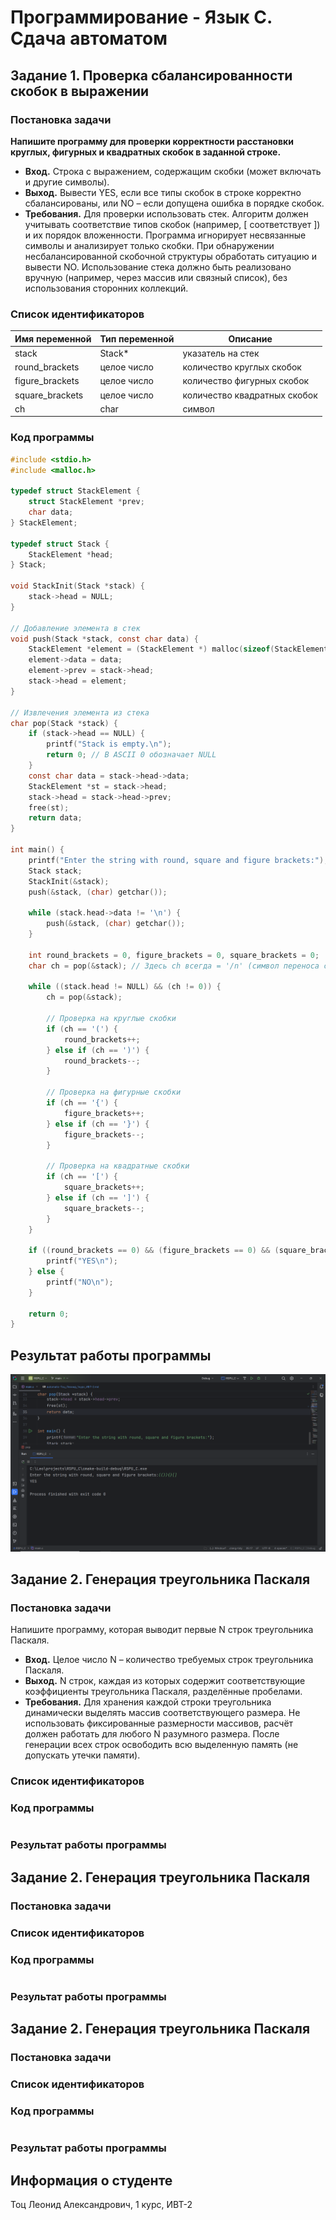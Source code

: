 # Программирование - Язык C. Сдача автоматом

## Задание 1. Проверка сбалансированности скобок в выражении

### Постановка задачи
**Напишите программу для проверки корректности расстановки круглых, фигурных и квадратных скобок в заданной строке.**
- **Вход.** Строка с выражением, содержащим скобки (может включать и другие символы).
- **Выход.** Вывести YES, если все типы скобок в строке корректно сбалансированы, или NO – если допущена
ошибка в порядке скобок.
- **Требования.** Для проверки использовать стек. Алгоритм должен учитывать соответствие типов скобок
(например, \[ соответствует \]) и их порядок вложенности. Программа игнорирует несвязанные символы и
анализирует только скобки. При обнаружении несбалансированной скобочной структуры обработать ситуацию и вывести NO. Использование стека должно быть реализовано вручную (например, через массив
или связный список), без использования сторонних коллекций.

### Список идентификаторов
| Имя переменной  | Тип переменной | Описание                     |
|-----------------|----------------|------------------------------|
| stack           | Stack*         | указатель на стек            |
| round_brackets  | целое число    | количество круглых скобок    |
| figure_brackets | целое число    | количество фигурных скобок   |
| square_brackets | целое число    | количество квадратных скобок |
| ch              | char           | символ                       |


### Код программы
```c
#include <stdio.h>
#include <malloc.h>

typedef struct StackElement {
    struct StackElement *prev;
    char data;
} StackElement;

typedef struct Stack {
    StackElement *head;
} Stack;

void StackInit(Stack *stack) {
    stack->head = NULL;
}

// Добавление элемента в стек
void push(Stack *stack, const char data) {
    StackElement *element = (StackElement *) malloc(sizeof(StackElement));
    element->data = data;
    element->prev = stack->head;
    stack->head = element;
}

// Извлечения элемента из стека
char pop(Stack *stack) {
    if (stack->head == NULL) {
        printf("Stack is empty.\n");
        return 0; // В ASCII 0 обозначает NULL
    }
    const char data = stack->head->data;
    StackElement *st = stack->head;
    stack->head = stack->head->prev;
    free(st);
    return data;
}

int main() {
    printf("Enter the string with round, square and figure brackets:");
    Stack stack;
    StackInit(&stack);
    push(&stack, (char) getchar());

    while (stack.head->data != '\n') {
        push(&stack, (char) getchar());
    }

    int round_brackets = 0, figure_brackets = 0, square_brackets = 0;
    char ch = pop(&stack); // Здесь ch всегда = '/n' (символ переноса строки, он же Enter)

    while ((stack.head != NULL) && (ch != 0)) {
        ch = pop(&stack);

        // Проверка на круглые скобки
        if (ch == '(') {
            round_brackets++;
        } else if (ch == ')') {
            round_brackets--;
        }

        // Проверка на фигурные скобки
        if (ch == '{') {
            figure_brackets++;
        } else if (ch == '}') {
            figure_brackets--;
        }

        // Проверка на квадратные скобки
        if (ch == '[') {
            square_brackets++;
        } else if (ch == ']') {
            square_brackets--;
        }
    }

    if ((round_brackets == 0) && (figure_brackets == 0) && (square_brackets == 0)) {
        printf("YES\n");
    } else {
        printf("NO\n");
    }

    return 0;
}
```
## Результат работы программы
![img.png](img.png)

## Задание 2. Генерация треугольника Паскаля

### Постановка задачи
Напишите программу, которая выводит первые N строк треугольника Паскаля.
- **Вход.** Целое число N – количество требуемых строк треугольника Паскаля.
- **Выход.** N строк, каждая из которых содержит соответствующие коэффициенты треугольника Паскаля, разделённые пробелами.
- **Требования.** Для хранения каждой строки треугольника динамически выделять массив соответствующего
размера. Не использовать фиксированные размерности массивов, расчёт должен работать для любого N
разумного размера. После генерации всех строк освободить всю выделенную память (не допускать утечки
памяти).

### Список идентификаторов

### Код программы
```c

```
### Результат работы программы





## Задание 2. Генерация треугольника Паскаля

### Постановка задачи

### Список идентификаторов

### Код программы
```c

```
### Результат работы программы






## Задание 2. Генерация треугольника Паскаля

### Постановка задачи

### Список идентификаторов

### Код программы
```c

```
### Результат работы программы









## Информация о студенте
Тоц Леонид Александрович, 1 курс, ИВТ-2